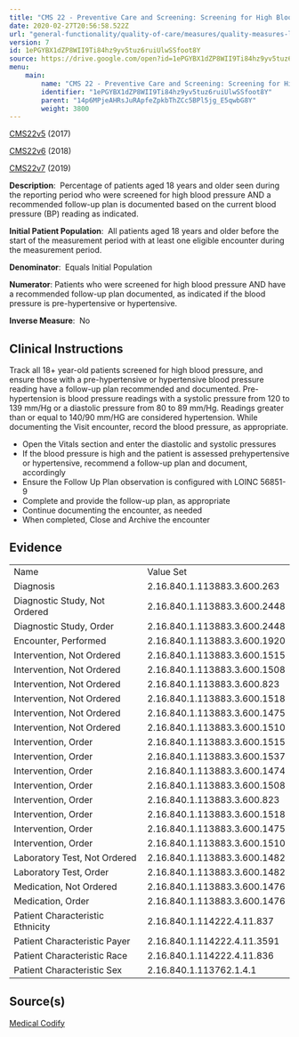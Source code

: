 ```yaml
---
title: "CMS 22 - Preventive Care and Screening: Screening for High Blood Pressure and Follow-up Documented"
date: 2020-02-27T20:56:58.522Z
url: "general-functionality/quality-of-care/measures/quality-measures-list/cms-22-preventive-care-and-screening-screening-for-high-blood-pressure-and-follow-up-documented.html"
version: 7
id: 1ePGYBX1dZP8WII9Ti84hz9yv5tuz6ruiUlwSSfoot8Y
source: https://drive.google.com/open?id=1ePGYBX1dZP8WII9Ti84hz9yv5tuz6ruiUlwSSfoot8Y
menu:
    main:
        name: "CMS 22 - Preventive Care and Screening: Screening for High Blood Pressure and Follow-up Documented"
        identifier: "1ePGYBX1dZP8WII9Ti84hz9yv5tuz6ruiUlwSSfoot8Y"
        parent: "14p6MPjeAHRsJuRApfeZpkbThZCc5BPl5jg_E5qwbG8Y"
        weight: 3800
---
```

[CMS22v5](https://medicalcodify.com/eh/?f=layoutnouser&func&module&tabmodule&name=RXDBmain&searchterm=CMS22&showresult=CMS22v5&showresulttype=Measure) (2017)

[CMS22v6](https://medicalcodify.com/eh/?f=layoutnouser&func&module&tabmodule&name=RXDBmain&searchterm=CMS22&showresult=CMS22v6&showresulttype=Measure) (2018)

[CMS22v7](https://medicalcodify.com/eh/?f=layoutnouser&func&module&tabmodule&name=RXDBmain&searchterm=CMS22&showresult=CMS22v7&showresulttype=Measure) (2019)



**Description**:  Percentage of patients aged 18 years and older seen during the reporting period who were screened for high blood pressure AND a recommended follow-up plan is documented based on the current blood pressure (BP) reading as indicated.

**Initial Patient Population**:  All patients aged 18 years and older before the start of the measurement period with at least one eligible encounter during the measurement period.

**Denominator**:  Equals Initial Population

**Numerator**: Patients who were screened for high blood pressure AND have a recommended follow-up plan documented, as indicated if the blood pressure is pre-hypertensive or hypertensive.

**Inverse Measure**:  No

## Clinical Instructions

Track all 18+ year-old patients screened for high blood pressure, and ensure those with a pre-hypertensive or hypertensive blood pressure reading have a follow-up plan recommended and documented. Pre-hypertension is blood pressure readings with a systolic pressure from 120 to 139 mm/Hg or a diastolic pressure from 80 to 89 mm/Hg. Readings greater than or equal to 140/90 mm/HG are considered hypertension. While documenting the Visit encounter, record the blood pressure, as appropriate.

* Open the Vitals section and enter the diastolic and systolic pressures
* If the blood pressure is high and the patient is assessed prehypertensive or hypertensive, recommend a follow-up plan and document, accordingly
* Ensure the Follow Up Plan observation is configured with LOINC 56851-9
* Complete and provide the follow-up plan, as appropriate
* Continue documenting the encounter, as needed
* When completed, Close and Archive the encounter

## Evidence

<table>
  <tr>
    <td>
Name    </td>
    <td>
Value Set    </td>
  </tr>
  <tr>
    <td>
Diagnosis    </td>
    <td>
2.16.840.1.113883.3.600.263    </td>
  </tr>
  <tr>
    <td>
Diagnostic Study, Not Ordered    </td>
    <td>
2.16.840.1.113883.3.600.2448    </td>
  </tr>
  <tr>
    <td>
Diagnostic Study, Order    </td>
    <td>
2.16.840.1.113883.3.600.2448    </td>
  </tr>
  <tr>
    <td>
Encounter, Performed    </td>
    <td>
2.16.840.1.113883.3.600.1920    </td>
  </tr>
  <tr>
    <td>
Intervention, Not Ordered    </td>
    <td>
2.16.840.1.113883.3.600.1515    </td>
  </tr>
  <tr>
    <td>
Intervention, Not Ordered    </td>
    <td>
2.16.840.1.113883.3.600.1508    </td>
  </tr>
  <tr>
    <td>
Intervention, Not Ordered    </td>
    <td>
2.16.840.1.113883.3.600.823    </td>
  </tr>
  <tr>
    <td>
Intervention, Not Ordered    </td>
    <td>
2.16.840.1.113883.3.600.1518    </td>
  </tr>
  <tr>
    <td>
Intervention, Not Ordered    </td>
    <td>
2.16.840.1.113883.3.600.1475    </td>
  </tr>
  <tr>
    <td>
Intervention, Not Ordered    </td>
    <td>
2.16.840.1.113883.3.600.1510    </td>
  </tr>
  <tr>
    <td>
Intervention, Order    </td>
    <td>
2.16.840.1.113883.3.600.1515    </td>
  </tr>
  <tr>
    <td>
Intervention, Order    </td>
    <td>
2.16.840.1.113883.3.600.1537    </td>
  </tr>
  <tr>
    <td>
Intervention, Order    </td>
    <td>
2.16.840.1.113883.3.600.1474    </td>
  </tr>
  <tr>
    <td>
Intervention, Order    </td>
    <td>
2.16.840.1.113883.3.600.1508    </td>
  </tr>
  <tr>
    <td>
Intervention, Order    </td>
    <td>
2.16.840.1.113883.3.600.823    </td>
  </tr>
  <tr>
    <td>
Intervention, Order    </td>
    <td>
2.16.840.1.113883.3.600.1518    </td>
  </tr>
  <tr>
    <td>
Intervention, Order    </td>
    <td>
2.16.840.1.113883.3.600.1475    </td>
  </tr>
  <tr>
    <td>
Intervention, Order    </td>
    <td>
2.16.840.1.113883.3.600.1510    </td>
  </tr>
  <tr>
    <td>
Laboratory Test, Not Ordered    </td>
    <td>
2.16.840.1.113883.3.600.1482    </td>
  </tr>
  <tr>
    <td>
Laboratory Test, Order    </td>
    <td>
2.16.840.1.113883.3.600.1482    </td>
  </tr>
  <tr>
    <td>
Medication, Not Ordered    </td>
    <td>
2.16.840.1.113883.3.600.1476    </td>
  </tr>
  <tr>
    <td>
Medication, Order    </td>
    <td>
2.16.840.1.113883.3.600.1476    </td>
  </tr>
  <tr>
    <td>
Patient Characteristic Ethnicity    </td>
    <td>
2.16.840.1.114222.4.11.837    </td>
  </tr>
  <tr>
    <td>
Patient Characteristic Payer    </td>
    <td>
2.16.840.1.114222.4.11.3591    </td>
  </tr>
  <tr>
    <td>
Patient Characteristic Race    </td>
    <td>
2.16.840.1.114222.4.11.836    </td>
  </tr>
  <tr>
    <td>
Patient Characteristic Sex    </td>
    <td>
2.16.840.1.113762.1.4.1    </td>
  </tr>
</table>

## Source(s)

[Medical Codify](https://medicalcodify.com/eh/?f=layoutnouser&func&name=RXDBmain&module&tabmodule&searchterm=CMS22&Submit=Search&icd9search=0&icd10search=0&icd10pcssearch=0&snomedsearch=0&loincsearch=0&labcorpsearch=0&questsearch=0&rxnormsearch=0&hcpcssearch=0&ndcsearch=0&cvxsearch=0&vissearch=0&vssearch=0&meassearch=1&pcssearch=1&fdbsearch=1&fdbnamesearch=1&fullsearch&flowsheet)

